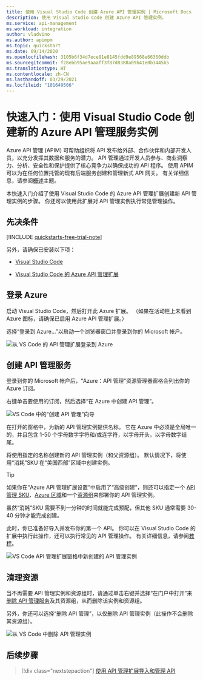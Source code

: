 ```yaml
---
title: 使用 Visual Studio Code 创建 Azure API 管理实例 | Microsoft Docs
description: 使用 Visual Studio Code 创建 Azure API 管理实例。
ms.service: api-management
ms.workload: integration
author: vladvino
ms.author: apimpm
ms.topic: quickstart
ms.date: 09/14/2020
ms.openlocfilehash: 3105b6f34d7ece81e8145fdd9e89568e66360ddb
ms.sourcegitcommit: f28ebb95ae9aaaff3f87d8388a09b41e0b3445b5
ms.translationtype: HT
ms.contentlocale: zh-CN
ms.lasthandoff: 03/29/2021
ms.locfileid: "101649506"
---
```

# <a name="quickstart-create-a-new-azure-api-management-service-instance-using-visual-studio-code"></a>快速入门：使用 Visual Studio Code 创建新的 Azure API 管理服务实例

Azure API 管理 (APIM) 可帮助组织将 API 发布给外部、合作伙伴和内部开发人员，以充分发挥其数据和服务的潜力。 API 管理通过开发人员参与、商业洞察力、分析、安全性和保护提供了核心竞争力以确保成功的 API 程序。 使用 APIM 可以为在任何位置托管的现有后端服务创建和管理新式 API 网关。 有关详细信息，请参阅[概述](api-management-key-concepts.md)主题。

本快速入门介绍了使用 Visual Studio Code 的 Azure API 管理扩展创建新 API 管理实例的步骤。 你还可以使用此扩展对 API 管理实例执行常见管理操作。

## <a name="prerequisites"></a>先决条件

[!INCLUDE [quickstarts-free-trial-note](../../includes/quickstarts-free-trial-note.md)]

另外，请确保已安装以下项：

- [Visual Studio Code](https://code.visualstudio.com/)

- [Visual Studio Code 的 Azure API 管理扩展](https://marketplace.visualstudio.com/items?itemName=ms-azuretools.vscode-apimanagement&ssr=false#overview)

## <a name="sign-in-to-azure"></a>登录 Azure

启动 Visual Studio Code，然后打开此 Azure 扩展。 （如果在活动栏上未看到 Azure 图标，请确保已启用 Azure API 管理扩展。）

选择“登录到 Azure...”以启动一个浏览器窗口并登录到你的 Microsoft 帐户。

![从 VS Code 的 API 管理扩展登录到 Azure](./media/vscode-create-service-instance/vscode-apim-login.png)

## <a name="create-an-api-management-service"></a>创建 API 管理服务

登录到你的 Microsoft 帐户后，“Azure：API 管理”资源管理器窗格会列出你的 Azure 订阅。

右键单击要使用的订阅，然后选择“在 Azure 中创建 API 管理”。

![VS Code 中的“创建 API 管理”向导](./media/vscode-create-service-instance/vscode-apim-create.png)

在打开的窗格中，为新的 API 管理实例提供名称。 它在 Azure 中必须是全局唯一的，并且包含 1-50 个字母数字字符和/或连字符，以字母开头，以字母数字结尾。

将使用指定的名称创建新的 API 管理实例（和父资源组）。 默认情况下，将使用“消耗”SKU 在“美国西部”区域中创建实例。 

> [!TIP]
> 如果你在“Azure API 管理扩展设置”中启用了“高级创建”，则还可以指定一个 [API 管理 SKU](https://azure.microsoft.com/pricing/details/api-management/)、[Azure 区域](https://status.azure.com/en-us/status)和一个[资源组](../azure-resource-manager/management/overview.md)来部署你的 API 管理实例。
>
> 虽然“消耗”SKU 需要不到一分钟的时间就能完成预配，但其他 SKU 通常需要 30-40 分钟才能完成创建。

此时，你已准备好导入并发布你的第一个 API。 你可以在 Visual Studio Code 的扩展中执行此操作，还可以执行常见的 API 管理操作。 有关详细信息，请参阅[教程](visual-studio-code-tutorial.md)。

![VS Code API 管理扩展窗格中新创建的 API 管理实例](./media/vscode-create-service-instance/vscode-apim-instance.png)

## <a name="clean-up-resources"></a>清理资源

当不再需要 API 管理实例和资源组时，请通过单击右键并选择“在门户中打开”来[删除 API 管理服务](get-started-create-service-instance.md#clean-up-resources)及其资源组，从而删除该实例和资源组。

另外，你还可以选择“删除 API 管理”，以仅删除 API 管理实例（此操作不会删除其资源组）。

![从 VS Code 中删除 API 管理实例](./media/vscode-create-service-instance/vscode-apim-delete.png)

## <a name="next-steps"></a>后续步骤

> [!div class="nextstepaction"]
> [使用 API 管理扩展导入和管理 API](visual-studio-code-tutorial.md)
